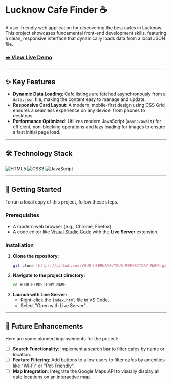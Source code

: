 # Lucknow Cafe Finder ☕

A user-friendly web application for discovering the best cafes in Lucknow. This project showcases fundamental front-end development skills, featuring a clean, responsive interface that dynamically loads data from a local JSON file.

### [➡️ View Live Demo](https://YOUR-USERNAME.github.io/YOUR-REPOSITORY-NAME/)



---

## ✨ Key Features

* **Dynamic Data Loading**: Cafe listings are fetched asynchronously from a `data.json` file, making the content easy to manage and update.
* **Responsive Card Layout**: A modern, mobile-first design using CSS Grid ensures a seamless experience on any device, from phones to desktops.
* **Performance Optimized**: Utilizes modern JavaScript (`async/await`) for efficient, non-blocking operations and lazy loading for images to ensure a fast initial page load.

---

## 🛠️ Technology Stack

![HTML5](https://img.shields.io/badge/HTML5-E34F26?style=for-the-badge&logo=html5&logoColor=white)
![CSS3](https://img.shields.io/badge/CSS3-1572B6?style=for-the-badge&logo=css3&logoColor=white)
![JavaScript](https://img.shields.io/badge/JavaScript-F7DF1E?style=for-the-badge&logo=javascript&logoColor=black)

---

## 🚀 Getting Started

To run a local copy of this project, follow these steps.

### Prerequisites

* A modern web browser (e.g., Chrome, Firefox).
* A code editor like [Visual Studio Code](https://code.visualstudio.com/) with the **Live Server** extension.

### Installation

1.  **Clone the repository:**
    ```bash
    git clone [https://github.com/YOUR-USERNAME/YOUR-REPOSITORY-NAME.git](https://github.com/YOUR-USERNAME/YOUR-REPOSITORY-NAME.git)
    ```
2.  **Navigate to the project directory:**
    ```bash
    cd YOUR-REPOSITORY-NAME
    ```
3.  **Launch with Live Server:**
    * Right-click the `index.html` file in VS Code.
    * Select "Open with Live Server".

---

## 🔮 Future Enhancements

Here are some planned improvements for the project:

* [ ] **Search Functionality**: Implement a search bar to filter cafes by name or location.
* [ ] **Feature Filtering**: Add buttons to allow users to filter cafes by amenities like "Wi-Fi" or "Pet-Friendly".
* [ ] **Map Integration**: Integrate the Google Maps API to visually display all cafe locations on an interactive map.
